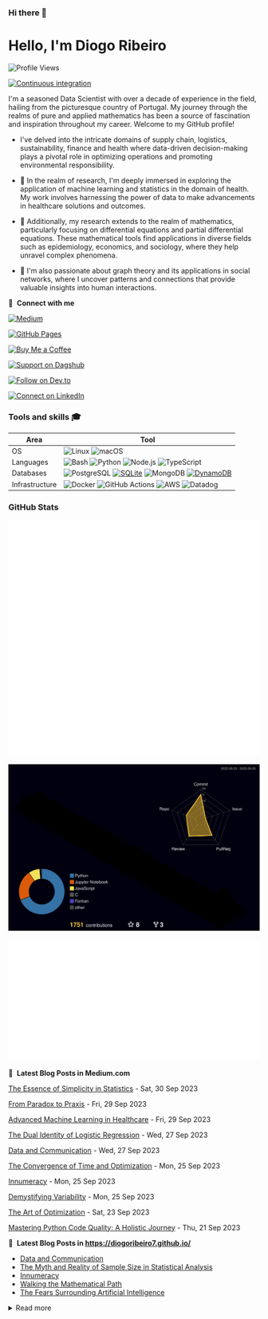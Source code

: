 ### Hi there 👋

# Hello, I'm Diogo Ribeiro
![Profile Views](https://komarev.com/ghpvc/?username=DiogoRibeiro7&color=red&style=plastic)

[![Continuous integration](https://github.com/DiogoRibeiro7/diogoribeiro7/actions/workflows/main.yml/badge.svg)](https://github.com/DiogoRibeiro7/diogoribeiro7/actions/workflows/main.yml)


I'm a seasoned Data Scientist with over a decade of experience in the field, hailing from the picturesque country of Portugal. My journey through the realms of pure and applied mathematics has been a source of fascination and inspiration throughout my career. Welcome to my GitHub profile!

- I've delved into the intricate domains of supply chain, logistics, sustainability, finance and health where data-driven decision-making plays a pivotal role in optimizing operations and promoting environmental responsibility.

- 🔭 In the realm of research, I'm deeply immersed in exploring the application of machine learning and statistics in the domain of health. My work involves harnessing the power of data to make advancements in healthcare solutions and outcomes.

- 🔭 Additionally, my research extends to the realm of mathematics, particularly focusing on differential equations and partial differential equations. These mathematical tools find applications in diverse fields such as epidemiology, economics, and sociology, where they help unravel complex phenomena.

- 🔭 I'm also passionate about graph theory and its applications in social networks, where I uncover patterns and connections that provide valuable insights into human interactions.

🔗 &nbsp;**Connect with me**

[![Medium](https://img.shields.io/badge/Medium-Follow%20Me-2bbc8a?logo=medium)](https://medium.com/@neverforget-1975)

[![GitHub Pages](https://img.shields.io/badge/GitHub%20Pages-Deployed-007BFF?logo=github)](https://diogoribeiro7.github.io)

[![Buy Me a Coffee](https://img.shields.io/badge/Buy%20Me%20a%20Coffee-Support%20Me-FFDD00)](https://buymeacoffee.com/diogoribeiro7)

[![Support on Dagshub](https://img.shields.io/badge/Support%20on-Dagshub-9cf)](https://dagshub.com/DiogoRibeiro7)

[![Follow on Dev.to](https://img.shields.io/badge/Follow%20on-Dev.to-blue)](https://dev.to/diogoribeiro7)

[![Connect on LinkedIn](https://img.shields.io/badge/Connect%20on-LinkedIn-blue)](https://www.linkedin.com/in/diogo-ribeiro-9094604a/)


### Tools and skills 🎓
| Area           | Tool            |
|---             | ---             |
|OS              | ![Linux](https://img.shields.io/badge/OS-Linux-FFDD00?logo=linux&logoColor=white) ![macOS](https://img.shields.io/badge/OS-macOS-FFDD00?logo=apple&logoColor=white) |
| Languages      | ![Bash](https://img.shields.io/badge/Code-Bash-007BFF?logo=gnu-bash&logoColor=white) ![Python](https://img.shields.io/badge/Code-Python-007BFF?logo=python&logoColor=white) ![Node.js](https://img.shields.io/badge/Code-Node.js-007BFF?logo=node.js&logoColor=white)  ![TypeScript](https://img.shields.io/badge/Code-TypeScript-007BFF?logo=typescript&logoColor=white) |
| Databases      | ![PostgreSQL](https://img.shields.io/badge/DB-PostgreSQL-2bbc8a?logo=postgresql&logoColor=white) [![SQLite](https://img.shields.io/badge/DB-SQLite-2bbc8a?logo=sqlite&logoColor=white)](https://www.sqlite.org/index.html) ![MongoDB](https://img.shields.io/badge/DB-MongoDB-2bbc8a?logo=mongodb&logoColor=white) [![DynamoDB](https://img.shields.io/badge/DB-DynamoDB-2bbc8a?logo=amazon-dynamodb&logoColor=white)](https://aws.amazon.com/dynamodb/) | 
| Infrastructure | ![Docker](https://img.shields.io/badge/Containers-Docker-FFDD00?logo=docker&logoColor=white) ![GitHub Actions](https://img.shields.io/badge/CICD-GitHub_Actions-FFDD00?logo=github-actions&logoColor=white) ![AWS](https://img.shields.io/badge/Tools-AWS-FFDD00?logo=amazon-aws&logoColor=white) ![Datadog](https://img.shields.io/badge/Monitoring-Datadog-FFDD00?logo=datadog&logoColor=white) |


### GitHub Stats
<div>
    <img src="/github-metrics.svg" alt="Metrics" />
</div>
<div>
    <img src="/metrics.plugin.gists.svg" alt="Metrics" />
</div>
<p align="center" >
	<picture>
	  <source media="(prefers-color-scheme: dark)"  srcset="https://raw.githubusercontent.com/DiogoRibeiro7/diogoribeiro7/main/profile-3d-contrib/night.svg" />
	  <source media="(prefers-color-scheme: light)" srcset="https://raw.githubusercontent.com/DiogoRibeiro7/diogoribeiro7/main/profile-3d-contrib/day.svg" />
	  <img alt="github profile contributions chart"    src="https://raw.githubusercontent.com/DiogoRibeiro7/diogoribeiro7/main/profile-3d-contrib/night.svg" />
	</picture>
</p>


<div>
    <img src="/metrics.plugin.posts.full.svg" alt="Metrics" />
</div>


📕 &nbsp;**Latest Blog Posts in Medium.com**
<!-- blog starts -->
[The Essence of Simplicity in Statistics](https://neverforget-1975.medium.com/the-essence-of-simplicity-in-statistics-e0fd085edafb) - Sat, 30 Sep 2023

[From Paradox to Praxis](https://neverforget-1975.medium.com/from-paradox-to-praxis-b9ab4c2824a1) - Fri, 29 Sep 2023

[Advanced Machine Learning in Healthcare](https://medium.com/data-science-as-a-better-idea/advanced-machine-learning-in-healthcare-8ab0a2d4df01) - Fri, 29 Sep 2023

[The Dual Identity of Logistic Regression](https://medium.com/data-and-beyond/the-dual-identity-of-logistic-regression-3b2c63f3ab46) - Wed, 27 Sep 2023

[Data and Communication](https://neverforget-1975.medium.com/data-and-communication-b450f6aa0e6d) - Wed, 27 Sep 2023

[The Convergence of Time and Optimization](https://medium.com/the-modern-scientist/the-convergence-of-time-and-optimization-b1ba3729a5b7) - Mon, 25 Sep 2023

[Innumeracy](https://neverforget-1975.medium.com/innumeracy-8b2112c5787b) - Mon, 25 Sep 2023

[Demystifying Variability](https://neverforget-1975.medium.com/demystifying-variability-e35fcf756e3d) - Mon, 25 Sep 2023

[The Art of Optimization](https://neverforget-1975.medium.com/the-art-of-optimization-d22c67987295) - Sat, 23 Sep 2023

[Mastering Python Code Quality: A Holistic Journey](https://betterprogramming.pub/mastering-python-code-quality-a-holistic-journey-e6eb28be4ee7) - Thu, 21 Sep 2023
<!-- blog ends -->
📕 &nbsp;**Latest Blog Posts in https://diogoribeiro7.github.io/**
<!-- BLOG-POST-LIST:START -->
- [Data and Communication](https://diogoribeiro7.github.io/data%20science/Data_communication/)
- [The Myth and Reality of Sample Size in Statistical Analysis](https://diogoribeiro7.github.io/statistics/sample_size/)
- [Innumeracy](https://diogoribeiro7.github.io/mathematics/Innumeracy/)
- [Walking the Mathematical Path](https://diogoribeiro7.github.io/mathematics/crownd_behaviour/)
- [The Fears Surrounding Artificial Intelligence](https://diogoribeiro7.github.io/data%20science/Fears-Surrounding/)
<!-- BLOG-POST-LIST:END -->


<details>
<summary>Read more</summary>
     
This page you are reading is a profile readme. Around July 2020, GitHub made this a public feature.

To make one, create a repo named after your username (matching case exactly) and create a `README.md` file in it. Then go to your GitHub profile and you'll see your README appear there ✨.

- [DiogoRibeiro7/diogoribeiro7](https://github.com/DiogoRibeiro7/diogoribeiro7/) repo where this README lives
- GitHub topic: [profile-readme](https://github.com/topics/profile-readme)
- Tutorial: [How To Create A GitHub Profile README](https://www.aboutmonica.com/blog/how-to-create-a-github-profile-readme)

</details>
